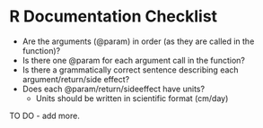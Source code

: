 # R Documentation Checklist

- Are the arguments (@param) in order (as they are called in the function)?
- Is there one @param for each argument call in the function?
- Is there a grammatically correct sentence describing each argument/return/side effect?
- Does each @param/return/sideeffect have units?
  * Units should be written in scientific format (cm/day)

TO DO - add more.
